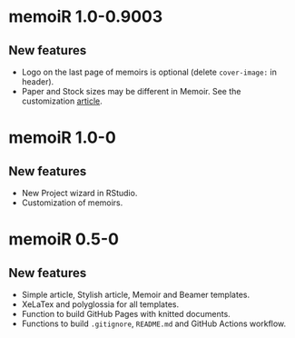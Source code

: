 # memoiR 1.0-0.9003

## New features

* Logo on the last page of memoirs is optional (delete `cover-image:` in header).
* Paper and Stock sizes may be different in Memoir. See the customization [article](https://ericmarcon.github.io/memoiR/articles/articles/memoir.html).


# memoiR 1.0-0

## New features

* New Project wizard in RStudio.
* Customization of memoirs.


# memoiR 0.5-0

## New features

* Simple article, Stylish article, Memoir and Beamer templates.
* XeLaTex and polyglossia for all templates.
* Function to build GitHub Pages with knitted documents.
* Functions to build `.gitignore`, `README.md` and GitHub Actions workflow.
